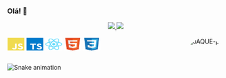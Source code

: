 ### Olá! 👋

<div align="center">
  <a href="https://github.com/JaqueliniLima">
  <img height="180em" src="https://github-readme-stats.vercel.app/api?username=JaqueliniLima&show_icons=true&include_all_commits=true&count_private=true&title_color=215a6d&icon_color=92394b&text_color=2d2d29"/>
  <img height="180em" src="https://github-readme-stats.vercel.app/api/top-langs/?username=JaqueliniLima&langs_count=8&show_icons=true&title_color=215a6d&icon_color=92394b&text_color=2d2d29"/></a>
</div>

<div style="display: inline_block"><br>
  <img align="center" alt="Js" height="30" width="40" src="https://raw.githubusercontent.com/devicons/devicon/master/icons/javascript/javascript-plain.svg">
  <img align="center" alt="Ts" height="30" width="40" src="https://raw.githubusercontent.com/devicons/devicon/master/icons/typescript/typescript-plain.svg">
  <img align="center" alt="React" height="30" width="40" src="https://raw.githubusercontent.com/devicons/devicon/master/icons/react/react-original.svg">
  <img align="center" alt="HTML" height="30" width="40" src="https://raw.githubusercontent.com/devicons/devicon/master/icons/html5/html5-original.svg">
  <img align="center" alt="CSS" height="30" width="40" src="https://raw.githubusercontent.com/devicons/devicon/master/icons/css3/css3-original.svg">
  <img align="right" alt="JAQUE-pic" height="150" style="border-radius:50px;" src="https://cdn.discordapp.com/attachments/922263156947054632/987134083941429308/download20220604201656.png">
</div> 

  
  ## 
 
  ![Snake animation](https://github.com/JaqueliniLima/JaqueliniLima/blob/output/github-contribution-grid-snake.svg)
 
</div>
<!--
**JaqueliniLima/JaqueliniLima** is a ✨ _special_ ✨ repository because its `README.md` (this file) appears on your GitHub profile.

Here are some ideas to get you started:

- 🔭 I’m currently working on ...
- 🌱 I’m currently learning ...
- 👯 I’m looking to collaborate on ...
- 🤔 I’m looking for help with ...
- 💬 Ask me about ...
- 📫 How to reach me: ...
- 😄 Pronouns: ...
- ⚡ Fun fact: ...
-->
